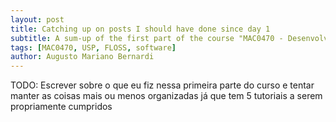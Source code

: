 ```yaml
---
layout: post
title: Catching up on posts I should have done since day 1
subtitle: A sum-up of the first part of the course "MAC0470 - Desenvolvimento de Software Livre"
tags: [MAC0470, USP, FLOSS, software]
author: Augusto Mariano Bernardi
---
```


TODO: Escrever sobre o que eu fiz nessa primeira parte do curso e tentar manter as coisas mais ou menos organizadas já que tem 5 tutoriais a serem propriamente cumpridos